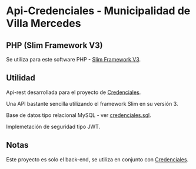 # Api-Credenciales - Municipalidad de Villa Mercedes

## PHP (Slim Framework V3)

Se utiliza para este software PHP - [Slim Framework V3](https://www.slimframework.com/).

## Utilidad

Api-rest desarrollada para el proyecto de [Credenciales](https://github.com/Traful/credenciales).

Una API bastante sencilla utilizando el framework Slim en su versión 3.

Base de datos tipo relacional MySQL - ver [credenciales.sql](https://github.com/Traful/api-credenciales/blob/main/credenciales.sql).

Implemetación de seguridad tipo JWT.

## Notas

Este proyecto es solo el back-end, se utiliza en conjunto con [Credenciales](https://github.com/Traful/credenciales).
